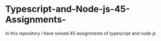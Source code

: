 # Typescript-and-Node-js-45-Assignments-
In this repository i have solved 45 assignments of typescript and node js
